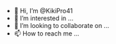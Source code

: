 - 👋 Hi, I’m @KikiPro41
- 👀 I’m interested in ...
- 💞️ I’m looking to collaborate on ...
- 📫 How to reach me ...

<!---
KikiPro41/KikiPro41 is a ✨ special ✨ repository because its `README.md` (this file) appears on your GitHub profile.
You can click the Preview link to take a look at your changes.
--->

